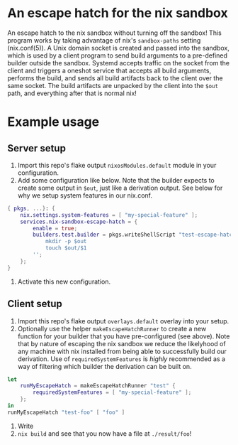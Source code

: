 # An escape hatch for the nix sandbox

An escape hatch to the nix sandbox without turning off the sandbox! This
program works by taking advantage of nix's `sandbox-paths` setting
(nix.conf(5)). A Unix domain socket is created and passed into the sandbox,
which is used by a client program to send build arguments to a pre-defined
builder outside the sandbox. Systemd accepts traffic on the socket from the
client and triggers a oneshot service that accepts all build arguments,
performs the build, and sends all build artifacts back to the client over the
same socket. The build artifacts are unpacked by the client into the `$out`
path, and everything after that is normal nix!

# Example usage

## Server setup

1. Import this repo's flake output `nixosModules.default` module in your
   configuration.
1. Add some configuration like below. Note that the builder expects to create
   some output in `$out`, just like a derivation output. See below for why we
   setup system features in our nix.conf.
```nix
{ pkgs, ...}: {
    nix.settings.system-features = [ "my-special-feature" ];
    services.nix-sandbox-escape-hatch = {
        enable = true;
        builders.test.builder = pkgs.writeShellScript "test-escape-hatch.bash" ''
            mkdir -p $out
            touch $out/$1
        '';
    };
}
```
1. Activate this new configuration.

## Client setup

1. Import this repo's flake output `overlays.default` overlay into
   your setup.
1. Optionally use the helper `makeEscapeHatchRunner` to create a new function
   for your builder that you have pre-configured (see above). Note that by
   nature of escaping the nix sandbox we reduce the likelyhood of any machine
   with nix installed from being able to successfully build our derivation. Use
   of `requiredSystemFeatures` is _highly_ recommended as a way of filtering
   which builder the derivation can be built on.
```nix
let
    runMyEscapeHatch = makeEscapeHatchRunner "test" {
        requiredSystemFeatures = [ "my-special-feature" ];
    };
in
runMyEscapeHatch "test-foo" [ "foo" ]
```
1. Write
1. `nix build` and see that you now have a file at `./result/foo`!
